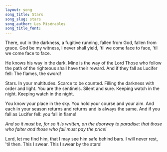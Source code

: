 ```yaml
---
layout: song
song_title: Stars
song_slug: stars
song_author: Les Misérables
song_title_font: 
---
```


<p class="chorus">
  There, out in the darkness, a fugitive running, fallen from God, fallen from grace.
  God be my witness, I never shall yield, 'til we come face to face, 'til we come face to face.
</p>

He knows his way in the dark. Mine is the way of the Lord
Those who follow the path of the righteous shall have their reward.
And if they fall as Lucifer fell: The flames, the sword!

<p class="chorus">
  Stars. In your multitudes. Scarce to be counted. Filling the darkness with order and light.
  You are the sentinels. Silent and sure. Keeping watch in the night. Keeping watch in the night.
</p>

You know your place in the sky. You hold your course and your aim.
And each in your season returns and returns and is always the same.
And if you fall as Lucifer fell: you fall in flame!

_And so it must be, for so it is written, on the doorway to paradise:
that those who falter and those who fall must pay the price!_

<p class="chorus">
  Lord, let me find him, that I may see him safe behind bars.
  I will never rest, 'til then. This I swear. This I swear by the stars!
</p>
